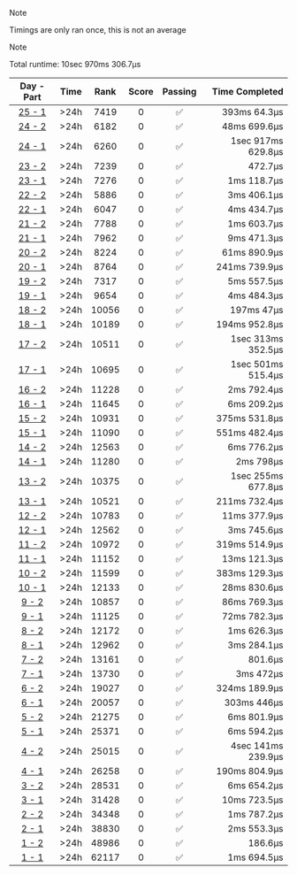 > [!NOTE]
> Timings are only ran once, this is not an average

> [!NOTE]
> Total runtime: 10sec 970ms 306.7µs

|Day - Part|Time|Rank|Score|Passing|Time Completed|
|:-:|:-:|:-:|:-:|:-:|-:|
|[25 - 1](https://github.com/SWCreeperKing/AdventOfCode/blob/master/AdventOfCode/Solutions/2015/Day25.cs)|&gt;24h|7419|0|✅|393ms 64.3µs|
|[24 - 2](https://github.com/SWCreeperKing/AdventOfCode/blob/master/AdventOfCode/Solutions/2015/Day24.cs)|&gt;24h|6182|0|✅|48ms 699.6µs|
|[24 - 1](https://github.com/SWCreeperKing/AdventOfCode/blob/master/AdventOfCode/Solutions/2015/Day24.cs)|&gt;24h|6260|0|✅|1sec 917ms 629.8µs|
|[23 - 2](https://github.com/SWCreeperKing/AdventOfCode/blob/master/AdventOfCode/Solutions/2015/Day23.cs)|&gt;24h|7239|0|✅|472.7µs|
|[23 - 1](https://github.com/SWCreeperKing/AdventOfCode/blob/master/AdventOfCode/Solutions/2015/Day23.cs)|&gt;24h|7276|0|✅|1ms 118.7µs|
|[22 - 2](https://github.com/SWCreeperKing/AdventOfCode/blob/master/AdventOfCode/Solutions/2015/Day22.cs)|&gt;24h|5886|0|✅|3ms 406.1µs|
|[22 - 1](https://github.com/SWCreeperKing/AdventOfCode/blob/master/AdventOfCode/Solutions/2015/Day22.cs)|&gt;24h|6047|0|✅|4ms 434.7µs|
|[21 - 2](https://github.com/SWCreeperKing/AdventOfCode/blob/master/AdventOfCode/Solutions/2015/Day21.cs)|&gt;24h|7788|0|✅|1ms 603.7µs|
|[21 - 1](https://github.com/SWCreeperKing/AdventOfCode/blob/master/AdventOfCode/Solutions/2015/Day21.cs)|&gt;24h|7962|0|✅|9ms 471.3µs|
|[20 - 2](https://github.com/SWCreeperKing/AdventOfCode/blob/master/AdventOfCode/Solutions/2015/Day20.cs)|&gt;24h|8224|0|✅|61ms 890.9µs|
|[20 - 1](https://github.com/SWCreeperKing/AdventOfCode/blob/master/AdventOfCode/Solutions/2015/Day20.cs)|&gt;24h|8764|0|✅|241ms 739.9µs|
|[19 - 2](https://github.com/SWCreeperKing/AdventOfCode/blob/master/AdventOfCode/Solutions/2015/Day19.cs)|&gt;24h|7317|0|✅|5ms 557.5µs|
|[19 - 1](https://github.com/SWCreeperKing/AdventOfCode/blob/master/AdventOfCode/Solutions/2015/Day19.cs)|&gt;24h|9654|0|✅|4ms 484.3µs|
|[18 - 2](https://github.com/SWCreeperKing/AdventOfCode/blob/master/AdventOfCode/Solutions/2015/Day18.cs)|&gt;24h|10056|0|✅|197ms 47µs|
|[18 - 1](https://github.com/SWCreeperKing/AdventOfCode/blob/master/AdventOfCode/Solutions/2015/Day18.cs)|&gt;24h|10189|0|✅|194ms 952.8µs|
|[17 - 2](https://github.com/SWCreeperKing/AdventOfCode/blob/master/AdventOfCode/Solutions/2015/Day17.cs)|&gt;24h|10511|0|✅|1sec 313ms 352.5µs|
|[17 - 1](https://github.com/SWCreeperKing/AdventOfCode/blob/master/AdventOfCode/Solutions/2015/Day17.cs)|&gt;24h|10695|0|✅|1sec 501ms 515.4µs|
|[16 - 2](https://github.com/SWCreeperKing/AdventOfCode/blob/master/AdventOfCode/Solutions/2015/Day16.cs)|&gt;24h|11228|0|✅|2ms 792.4µs|
|[16 - 1](https://github.com/SWCreeperKing/AdventOfCode/blob/master/AdventOfCode/Solutions/2015/Day16.cs)|&gt;24h|11645|0|✅|6ms 209.2µs|
|[15 - 2](https://github.com/SWCreeperKing/AdventOfCode/blob/master/AdventOfCode/Solutions/2015/Day15.cs)|&gt;24h|10931|0|✅|375ms 531.8µs|
|[15 - 1](https://github.com/SWCreeperKing/AdventOfCode/blob/master/AdventOfCode/Solutions/2015/Day15.cs)|&gt;24h|11090|0|✅|551ms 482.4µs|
|[14 - 2](https://github.com/SWCreeperKing/AdventOfCode/blob/master/AdventOfCode/Solutions/2015/Day14.cs)|&gt;24h|12563|0|✅|6ms 776.2µs|
|[14 - 1](https://github.com/SWCreeperKing/AdventOfCode/blob/master/AdventOfCode/Solutions/2015/Day14.cs)|&gt;24h|11280|0|✅|2ms 798µs|
|[13 - 2](https://github.com/SWCreeperKing/AdventOfCode/blob/master/AdventOfCode/Solutions/2015/Day13.cs)|&gt;24h|10375|0|✅|1sec 255ms 677.8µs|
|[13 - 1](https://github.com/SWCreeperKing/AdventOfCode/blob/master/AdventOfCode/Solutions/2015/Day13.cs)|&gt;24h|10521|0|✅|211ms 732.4µs|
|[12 - 2](https://github.com/SWCreeperKing/AdventOfCode/blob/master/AdventOfCode/Solutions/2015/Day12.cs)|&gt;24h|10783|0|✅|11ms 377.9µs|
|[12 - 1](https://github.com/SWCreeperKing/AdventOfCode/blob/master/AdventOfCode/Solutions/2015/Day12.cs)|&gt;24h|12562|0|✅|3ms 745.6µs|
|[11 - 2](https://github.com/SWCreeperKing/AdventOfCode/blob/master/AdventOfCode/Solutions/2015/Day11.cs)|&gt;24h|10972|0|✅|319ms 514.9µs|
|[11 - 1](https://github.com/SWCreeperKing/AdventOfCode/blob/master/AdventOfCode/Solutions/2015/Day11.cs)|&gt;24h|11152|0|✅|13ms 121.3µs|
|[10 - 2](https://github.com/SWCreeperKing/AdventOfCode/blob/master/AdventOfCode/Solutions/2015/Day10.cs)|&gt;24h|11599|0|✅|383ms 129.3µs|
|[10 - 1](https://github.com/SWCreeperKing/AdventOfCode/blob/master/AdventOfCode/Solutions/2015/Day10.cs)|&gt;24h|12133|0|✅|28ms 830.6µs|
|[9 - 2](https://github.com/SWCreeperKing/AdventOfCode/blob/master/AdventOfCode/Solutions/2015/Day9.cs)|&gt;24h|10857|0|✅|86ms 769.3µs|
|[9 - 1](https://github.com/SWCreeperKing/AdventOfCode/blob/master/AdventOfCode/Solutions/2015/Day9.cs)|&gt;24h|11125|0|✅|72ms 782.3µs|
|[8 - 2](https://github.com/SWCreeperKing/AdventOfCode/blob/master/AdventOfCode/Solutions/2015/Day8.cs)|&gt;24h|12172|0|✅|1ms 626.3µs|
|[8 - 1](https://github.com/SWCreeperKing/AdventOfCode/blob/master/AdventOfCode/Solutions/2015/Day8.cs)|&gt;24h|12962|0|✅|3ms 284.1µs|
|[7 - 2](https://github.com/SWCreeperKing/AdventOfCode/blob/master/AdventOfCode/Solutions/2015/Day7.cs)|&gt;24h|13161|0|✅|801.6µs|
|[7 - 1](https://github.com/SWCreeperKing/AdventOfCode/blob/master/AdventOfCode/Solutions/2015/Day7.cs)|&gt;24h|13730|0|✅|3ms 472µs|
|[6 - 2](https://github.com/SWCreeperKing/AdventOfCode/blob/master/AdventOfCode/Solutions/2015/Day6.cs)|&gt;24h|19027|0|✅|324ms 189.9µs|
|[6 - 1](https://github.com/SWCreeperKing/AdventOfCode/blob/master/AdventOfCode/Solutions/2015/Day6.cs)|&gt;24h|20057|0|✅|303ms 446µs|
|[5 - 2](https://github.com/SWCreeperKing/AdventOfCode/blob/master/AdventOfCode/Solutions/2015/Day5.cs)|&gt;24h|21275|0|✅|6ms 801.9µs|
|[5 - 1](https://github.com/SWCreeperKing/AdventOfCode/blob/master/AdventOfCode/Solutions/2015/Day5.cs)|&gt;24h|25371|0|✅|6ms 594.2µs|
|[4 - 2](https://github.com/SWCreeperKing/AdventOfCode/blob/master/AdventOfCode/Solutions/2015/Day4.cs)|&gt;24h|25015|0|✅|4sec 141ms 239.9µs|
|[4 - 1](https://github.com/SWCreeperKing/AdventOfCode/blob/master/AdventOfCode/Solutions/2015/Day4.cs)|&gt;24h|26258|0|✅|190ms 804.9µs|
|[3 - 2](https://github.com/SWCreeperKing/AdventOfCode/blob/master/AdventOfCode/Solutions/2015/Day3.cs)|&gt;24h|28531|0|✅|6ms 654.2µs|
|[3 - 1](https://github.com/SWCreeperKing/AdventOfCode/blob/master/AdventOfCode/Solutions/2015/Day3.cs)|&gt;24h|31428|0|✅|10ms 723.5µs|
|[2 - 2](https://github.com/SWCreeperKing/AdventOfCode/blob/master/AdventOfCode/Solutions/2015/Day2.cs)|&gt;24h|34348|0|✅|1ms 787.2µs|
|[2 - 1](https://github.com/SWCreeperKing/AdventOfCode/blob/master/AdventOfCode/Solutions/2015/Day2.cs)|&gt;24h|38830|0|✅|2ms 553.3µs|
|[1 - 2](https://github.com/SWCreeperKing/AdventOfCode/blob/master/AdventOfCode/Solutions/2015/Day1.cs)|&gt;24h|48986|0|✅|186.6µs|
|[1 - 1](https://github.com/SWCreeperKing/AdventOfCode/blob/master/AdventOfCode/Solutions/2015/Day1.cs)|&gt;24h|62117|0|✅|1ms 694.5µs|
